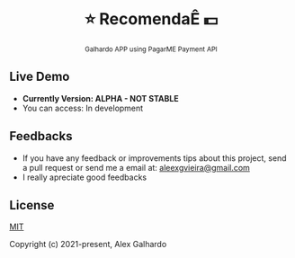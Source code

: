 <div align="center">
<h1 align="center">⭐ RecomendaÊ 💵</h1>
<small align="center">Galhardo APP using PagarME Payment API</small>
</div>

## Live Demo
- **Currently Version: ALPHA - NOT STABLE**
- You can access: In development

## Feedbacks
- If you have any feedback or improvements tips about this project, send a pull request or send me a email at: aleexgvieira@gmail.com
- I really apreciate good feedbacks

## License

[MIT](http://opensource.org/licenses/MIT)

Copyright (c) 2021-present, Alex Galhardo
